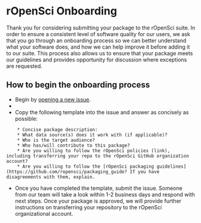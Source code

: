 rOpenSci Onboarding
===================

Thank you for considering submitting your package to the rOpenSci suite. In order to ensure a consistent level of software quality for our users, we ask that you go through an onboarding process so we can better understand what your software does, and how we can help improve it before adding it to our suite. This process also allows us to ensure that your package meets our guidelines and provides opportunity for discussion where exceptions are requested.

## How to begin the onboarding process

* Begin by [opening a new issue](https://github.com/ropensci/onboarding).
* 
* Copy the following template into the issue and answer as concisely as possible:

```
    * Concise package description:
    * What data source(s) does it work with (if applicable)?
    * Who is the target audience?
    * Who has/will contribute to this package?
    * Are you willing to follow the rOpenSci policies (link), including transferring your repo to the rOpenSci GitHub organization account?
    * Are you willing to follow the [rOpenSci packaging guidelines](https://github.com/ropensci/packaging_guide? If you have disagreements with them, explain.
```

* Once you have completed the template, submit the issue. Someone from our team will take a look within 1-2 business days and respond with next steps.  Once your package is approved, we will provide further instructions on transferring your repository to the rOpenSci organizational account.


